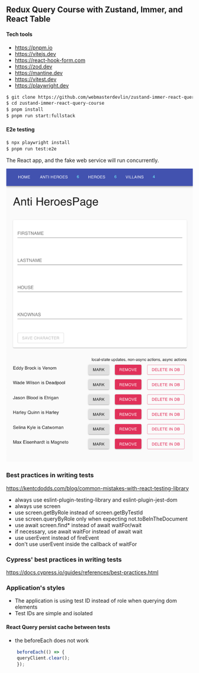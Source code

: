 ## Redux Query Course with Zustand, Immer, and React Table

#### Tech tools
- https://pnpm.io
- https://vitejs.dev
- https://react-hook-form.com
- https://zod.dev
- https://mantine.dev
- https://vitest.dev
- https://playwright.dev

```sh
$ git clone https://github.com/webmasterdevlin/zustand-immer-react-query-course.git
$ cd zustand-immer-react-query-course
$ pnpm install
$ pnpm run start:fullstack
```

#### E2e testing
```sh
$ npx playwright install
$ pnpm run test:e2e
```


The React app, and the fake web service will run concurrently.

![screenshot](./screenshot.png)


### Best practices in writing tests

https://kentcdodds.com/blog/common-mistakes-with-react-testing-library

- always use eslint-plugin-testing-library and eslint-plugin-jest-dom
- always use screen
- use screen.getByRole instead of screen.getByTestId
- use screen.queryByRole only when expecting not.toBeInTheDocument
- use await screen.find* instead of await waitFor/wait
- if necessary, use await waitFor instead of await wait
- use userEvent instead of fireEvent
- don't use userEvent inside the callback of waitFor


### Cypress' best practices in writing tests

https://docs.cypress.io/guides/references/best-practices.html

### Application's styles

- The application is using test ID instead of role when querying dom elements
- Test IDs are simple and isolated


#### React Query persist cache between tests
- the beforeEach does not work
```ts
    beforeEach(() => {
    queryClient.clear();
    });
```
